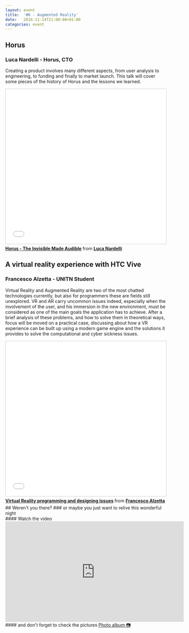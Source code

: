 ```yaml
---
layout: event
title:  '#6 - Augmented Reality'
date:   2016-11-14T21:00:00+01:00
categories: event
---
```


## Horus
### Luca Nardelli - Horus, CTO

Creating a product involves many different aspects, from user analysis to engineering, to funding and finally to market launch. This talk will cover some pieces of the history of Horus and the lessons we learned.

<iframe src="//www.slideshare.net/slideshow/embed_code/key/FX9FuVzTvPGipM" width="595" height="485" frameborder="0" marginwidth="0" marginheight="0" scrolling="no" style="border:1px solid #CCC; border-width:1px; margin-bottom:5px; max-width: 100%;" allowfullscreen>
</iframe>
<div style="margin-bottom:5px">
<strong>
<a href="//www.slideshare.net/speckandtech/horus-the-invisible-made-audible" title="Horus - The Invisible Made Audible" target="_blank">Horus - The Invisible Made Audible</a>
</strong> from <strong><a target="_blank" href="//www.linkedin.com/in/lnardelli/">Luca Nardelli</a></strong>
</div>

## A virtual reality experience with HTC Vive
### Francesco Alzetta - UNITN Student

Virtual Reality and Augmented Reality are two of the most chatted technologies currently, but also for programmers these are fields still unexplored. VR and AR carry uncommon issues indeed, especially when the involvement of the user, and his immersion in the new environment, must be considered as one of the main goals the application has to achieve. After a brief analysis of these problems, and how to solve them in theoretical ways, focus will be moved on a practical case, discussing about how a VR experience can be built up using a modern game engine and the solutions it provides to solve the computational and cyber sickness issues.

<iframe src="//www.slideshare.net/slideshow/embed_code/key/zb5P7HyOEucBJ" width="595" height="485" frameborder="0" marginwidth="0" marginheight="0" scrolling="no" style="border:1px solid #CCC; border-width:1px; margin-bottom:5px; max-width: 100%;" allowfullscreen>
</iframe>
<div style="margin-bottom:5px">
<strong>
<a href="//www.slideshare.net/FrancescoAlzetta/virtual-reality-programming-and-designing-issues" title="Virtual Reality programming and designing issues" target="_blank">Virtual Reality programming and designing issues</a>
</strong> from <strong><a target="_blank" href="//www.linkedin.com/in/francesco-alzetta-2257a812a/">Francesco Alzetta</a></strong>
</div>
## Weren't you there?
### or maybe you just want to relive this wonderful night
<section class="fb-links">
#### Watch the video
<iframe width="560" height="315" src="https://www.youtube.com/embed/rqlnvM15Fz0?start=640" frameborder="0" allow="accelerometer; autoplay; clipboard-write; encrypted-media; gyroscope; picture-in-picture" allowfullscreen></iframe>
#### and don't forget to check the pictures
<a id="fb_photo_album" class="btn-facebook" target="_blank" href="//www.facebook.com/media/set/?set=a.579912205540072.1073741834.476076519256975&type=1&l=3383dbd7c7">Photo album &#128247;</a>
</section>

